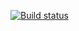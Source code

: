 [![Build status](https://ci.appveyor.com/api/projects/status/w7id43hol5h8hkls?svg=true)](https://ci.appveyor.com/project/alexcc0a/card-delivery-p23bx)
